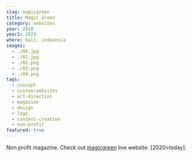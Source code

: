 ```yaml
---
slag: magicgreen
title: Magic Green
category: websites
year: 2018
year2: 2023
where: bali, indonesia
images:
  - ./00.jpg
  - ./01.jpg
  - ./02.png
  - ./03.png
  - ./04.png
tags:
  - concept
  - custom-websites
  - art-direction
  - magazine
  - design
  - logo
  - content-creation
  - non-profit
featured: true
---
```


Non profit magazine.
Check out [magicgreen](https://magicgreen.junglestar.org?source=rokma.com) live website.
[2020>today].

